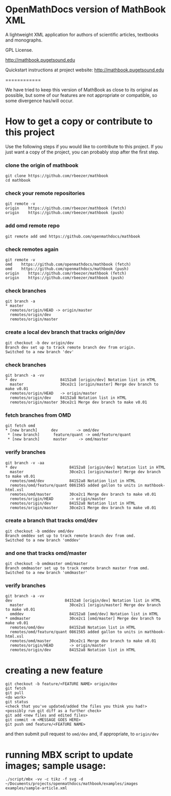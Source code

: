 OpenMathDocs version of MathBook XML
============

A lightweight XML application for authors of scientific articles, textbooks and monographs.

GPL License.

http://mathbook.pugetsound.edu

Quickstart instructions at project website:  http://mathbook.pugetsound.edu

============

We have tried to keep this version of MathBook as close to 
its original as possible, but some of our features are 
not appropriate or compatible, so some divergence has/will occur.

# How to get a copy or contribute to this project
Use the following steps if you would like to contribute 
to this project. If you just want a copy of the project, 
you can probably stop after the first step.

### clone the origin of mathbook
    git clone https://github.com/rbeezer/mathbook
    cd mathbook
### check your remote repositories
    git remote -v
    origin    https://github.com/rbeezer/mathbook (fetch)
    origin    https://github.com/rbeezer/mathbook (push)
### add omd remote repo
    git remote add omd https://github.com/openmathdocs/mathbook
### check remotes again
    git remote -v
    omd    https://github.com/openmathdocs/mathbook (fetch)
    omd    https://github.com/openmathdocs/mathbook (push)
    origin    https://github.com/rbeezer/mathbook (fetch)
    origin    https://github.com/rbeezer/mathbook (push)
### check branches
    git branch -a
    * master
      remotes/origin/HEAD -> origin/master
      remotes/origin/dev
      remotes/origin/master
### create a local dev branch that tracks origin/dev
    git checkout -b dev origin/dev
    Branch dev set up to track remote branch dev from origin.
    Switched to a new branch 'dev'
### check branches
    git branch -a -vv
    * dev                   84152a8 [origin/dev] Notation list in HTML
      master                30ce2c1 [origin/master] Merge dev branch to make v0.01
      remotes/origin/HEAD   -> origin/master
      remotes/origin/dev    84152a8 Notation list in HTML
      remotes/origin/master 30ce2c1 Merge dev branch to make v0.01
### fetch branches from OMD
    git fetch omd
    * [new branch]      dev        -> omd/dev
     * [new branch]      feature/quant -> omd/feature/quant
     * [new branch]      master     -> omd/master
### verify branches
    git branch -v -aa
    * dev                       84152a8 [origin/dev] Notation list in HTML
      master                    30ce2c1 [origin/master] Merge dev branch to make v0.01
      remotes/omd/dev           84152a8 Notation list in HTML
      remotes/omd/feature/quant 0861565 added gallon to units in mathbook-html.xsl
      remotes/omd/master        30ce2c1 Merge dev branch to make v0.01
      remotes/origin/HEAD       -> origin/master
      remotes/origin/dev        84152a8 Notation list in HTML
      remotes/origin/master     30ce2c1 Merge dev branch to make v0.01
### create a branch that tracks omd/dev
    git checkout -b omddev omd/dev
    Branch omddev set up to track remote branch dev from omd.
    Switched to a new branch 'omddev'
### and one that tracks omd/master
    git checkout -b omdmaster omd/master
    Branch omdmaster set up to track remote branch master from omd.
    Switched to a new branch 'omdmaster'
### verify branches
    git branch -a -vv
    dev                       84152a8 [origin/dev] Notation list in HTML
      master                    30ce2c1 [origin/master] Merge dev branch to make v0.01
      omddev                    84152a8 [omd/dev] Notation list in HTML
    * omdmaster                 30ce2c1 [omd/master] Merge dev branch to make v0.01
      remotes/omd/dev           84152a8 Notation list in HTML
      remotes/omd/feature/quant 0861565 added gallon to units in mathbook-html.xsl
      remotes/omd/master        30ce2c1 Merge dev branch to make v0.01
      remotes/origin/HEAD       -> origin/master
      remotes/origin/dev        84152a8 Notation list in HTML
# creating a new feature
    git checkout -b feature/<FEATURE NAME> origin/dev
    git fetch
    git pull
    <do work>
    git status
    <check that you've updated/added the files you think you had!>
    <possibly run git diff as a further check>
    git add <new files and edited files>
    git commit -m <MESSAGE GOES HERE>
    git push omd feature/<FEATURE NAME>

and then submit pull request to `omd/dev` and, if appropriate, to `origin/dev`

# running MBX script to update images; sample usage:
    ./script/mbx -vv -c tikz -f svg -d ~/Documents/projects/openmathdocs/mathbook/examples/images examples/sample-article.xml


